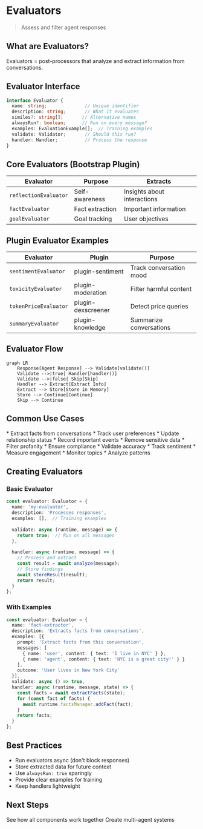 # Evaluators

> Assess and filter agent responses

## What are Evaluators?

Evaluators = post-processors that analyze and extract information from conversations.

## Evaluator Interface

```typescript
interface Evaluator {
  name: string;              // Unique identifier
  description: string;       // What it evaluates
  similes?: string[];       // Alternative names
  alwaysRun?: boolean;      // Run on every message?
  examples: EvaluationExample[];  // Training examples
  validate: Validator;       // Should this run?
  handler: Handler;          // Process the response
}
```

## Core Evaluators (Bootstrap Plugin)

| Evaluator             | Purpose         | Extracts                    |
| --------------------- | --------------- | --------------------------- |
| `reflectionEvaluator` | Self-awareness  | Insights about interactions |
| `factEvaluator`       | Fact extraction | Important information       |
| `goalEvaluator`       | Goal tracking   | User objectives             |

## Plugin Evaluator Examples

| Evaluator             | Plugin             | Purpose                 |
| --------------------- | ------------------ | ----------------------- |
| `sentimentEvaluator`  | plugin-sentiment   | Track conversation mood |
| `toxicityEvaluator`   | plugin-moderation  | Filter harmful content  |
| `tokenPriceEvaluator` | plugin-dexscreener | Detect price queries    |
| `summaryEvaluator`    | plugin-knowledge   | Summarize conversations |

## Evaluator Flow

```mermaid
graph LR
    Response[Agent Response] --> Validate[validate()]
    Validate -->|true| Handler[handler()]
    Validate -->|false| Skip[Skip]
    Handler --> Extract[Extract Info]
    Extract --> Store[Store in Memory]
    Store --> Continue[Continue]
    Skip --> Continue
```

## Common Use Cases

<Tabs>
  <Tab title="Memory Building">
    * Extract facts from conversations
    * Track user preferences
    * Update relationship status
    * Record important events
  </Tab>

  <Tab title="Content Filtering">
    * Remove sensitive data
    * Filter profanity
    * Ensure compliance
    * Validate accuracy
  </Tab>

  <Tab title="Analytics">
    * Track sentiment
    * Measure engagement
    * Monitor topics
    * Analyze patterns
  </Tab>
</Tabs>

## Creating Evaluators

### Basic Evaluator

```typescript
const evaluator: Evaluator = {
  name: 'my-evaluator',
  description: 'Processes responses',
  examples: [],  // Training examples
  
  validate: async (runtime, message) => {
    return true;  // Run on all messages
  },
  
  handler: async (runtime, message) => {
    // Process and extract
    const result = await analyze(message);
    // Store findings
    await storeResult(result);
    return result;
  }
};
```

### With Examples

```typescript
const evaluator: Evaluator = {
  name: 'fact-extractor',
  description: 'Extracts facts from conversations',
  examples: [{
    prompt: 'Extract facts from this conversation',
    messages: [
      { name: 'user', content: { text: 'I live in NYC' } },
      { name: 'agent', content: { text: 'NYC is a great city!' } }
    ],
    outcome: 'User lives in New York City'
  }],
  validate: async () => true,
  handler: async (runtime, message, state) => {
    const facts = await extractFacts(state);
    for (const fact of facts) {
      await runtime.factsManager.addFact(fact);
    }
    return facts;
  }
};
```

## Best Practices

* Run evaluators async (don't block responses)
* Store extracted data for future context
* Use `alwaysRun: true` sparingly
* Provide clear examples for training
* Keep handlers lightweight

## Next Steps

<CardGroup cols={2}>
  <Card title="Complete Plugins" icon="puzzle" href="/core-concepts/plugins">
    See how all components work together
  </Card>

  <Card title="Build Projects" icon="folder-tree" href="/core-concepts/projects">
    Create multi-agent systems
  </Card>
</CardGroup>
